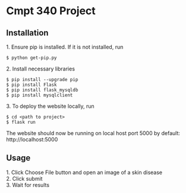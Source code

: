 # Cmpt 340 Project

## Installation

1\. Ensure pip is installed. If it is not installed, run
```
$ python get-pip.py
```
2\. Install necessary libraries
```
$ pip install --upgrade pip
$ pip install Flask
$ pip install flask_mysqldb
$ pip install mysqlclient
```
3\. To deploy the website locally, run
```
$ cd <path to project>
$ flask run
```
The website should now be running on local host port 5000 by default: http://localhost:5000

## Usage
1\. Click Choose File button and open an image of a skin disease <br />
2\. Click submit <br />
3\. Wait for results
